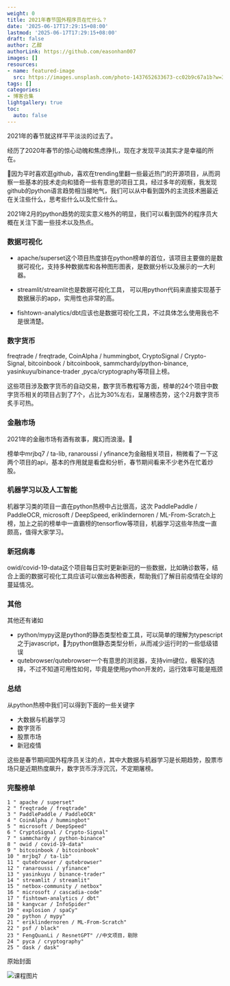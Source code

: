 ```yaml
---
weight: 0
title: 2021年春节国外程序员在忙什么？
date: '2025-06-17T17:29:15+08:00'
lastmod: '2025-06-17T17:29:15+08:00'
draft: false
author: 乙醇
authorLink: https://github.com/easonhan007
images: []
resources:
- name: featured-image
  src: https://images.unsplash.com/photo-1437652633673-cc02b9c67a1b?w=300
tags: []
categories:
- 博客合集
lightgallery: true
toc:
  auto: false
---
```




2021年的春节就这样平平淡淡的过去了。

经历了2020年春节的惊心动魄和焦虑挣扎，现在才发现平淡其实才是幸福的所在。

因为平时喜欢逛github，喜欢在trending里翻一些最近热门的开源项目，从而洞察一些基本的技术走向和猎奇一些有意思的项目工具，经过多年的观察，我发现github的python语言趋势相当接地气，我们可以从中看到国外的主流技术圈最近在关注些什么，思考些什么以及忙些什么。

2021年2月的python趋势的现实意义格外的明显，我们可以看到国外的程序员大概在关注下面一些技术以及热点。

### 数据可视化

* apache/superset这个项目热度排在python榜单的首位，该项目主要做的是数据可视化，支持多种数据库和各种图形图表，是数据分析以及展示的一大利器。

* streamlit/streamlit也是数据可视化工具， 可以用python代码来直接实现基于数据展示的app，实用性也非常的高。

* fishtown-analytics/dbt应该也是数据可视化工具，不过具体怎么使用我也不是很清楚。

### 数字货币

freqtrade / freqtrade, CoinAlpha / hummingbot,  CryptoSignal / Crypto-Signal, bitcoinbook / bitcoinbook, sammchardy/python-binance, yasinkuyu/binance-trader
,pyca/cryptography等项目上榜。

这些项目涉及数字货币的自动交易，数字货币教程等方面，榜单的24个项目中数字货币相关的项目占到了7个，占比为30%左右，呈屠榜态势，这个2月数字货币炙手可热。

### 金融市场

2021年的金融市场有酒有故事，魔幻而浪漫。

榜单中mrjbq7 / ta-lib, ranaroussi / yfinance为金融相关项目，稍微看了一下这两个项目的api，基本的作用就是看盘和分析，春节期间看来不少老外在忙着炒股。

### 机器学习以及人工智能

机器学习类的项目一直在python热榜中占比很高，这次 PaddlePaddle / PaddleOCR, microsoft / DeepSpeed, eriklindernoren / ML-From-Scratch上榜，加上之前的榜单中一直霸榜的tensorflow等项目，机器学习这些年热度一直颇高，值得大家学习。

### 新冠病毒

 owid/covid-19-data这个项目每日实时更新新冠的一些数据，比如确诊数等，结合上面的数据可视化工具应该可以做出各种图表，帮助我们了解目前疫情在全球的蔓延情况。

 ### 其他

 其他还有诸如

* python/mypy这是python的静态类型检查工具，可以简单的理解为typescript之于javascript，为python做静态类型分析，从而减少运行时的一些低级错误
* qutebrowser/qutebrowser一个有意思的浏览器，支持vim键位，极客的选择，不过不知道可用性如何，毕竟是使用python开发的，运行效率可能是瓶颈

### 总结

从python热榜中我们可以得到下面的一些关键字

* 大数据与机器学习
* 数字货币
* 股票市场
* 新冠疫情

这些是春节期间国外程序员关注的点，其中大数据与机器学习是长期趋势，股票市场只是近期热度飙升，数字货币浮浮沉沉，不定期屠榜。


### 完整榜单

```
1 " apache / superset"
2 " freqtrade / freqtrade"
3 " PaddlePaddle / PaddleOCR"
4 " CoinAlpha / hummingbot"
5 " microsoft / DeepSpeed"
6 " CryptoSignal / Crypto-Signal"
7 " sammchardy / python-binance"
8 " owid / covid-19-data"
9 " bitcoinbook / bitcoinbook"
10 " mrjbq7 / ta-lib"
11 " qutebrowser / qutebrowser"
12 " ranaroussi / yfinance"
13 " yasinkuyu / binance-trader"
14 " streamlit / streamlit"
15 " netbox-community / netbox"
16 " microsoft / cascadia-code"
17 " fishtown-analytics / dbt"
18 " kangvcar / InfoSpider"
19 " explosion / spaCy"
20 " python / mypy"
21 " eriklindernoren / ML-From-Scratch"
22 " psf / black"
23 " FengQuanLi / ResnetGPT" //中文项目，剔除
24 " pyca / cryptography"
25 " dask / dask"
``` 









原始封面

![课程图片](https://images.unsplash.com/photo-1437652633673-cc02b9c67a1b?w=300)

